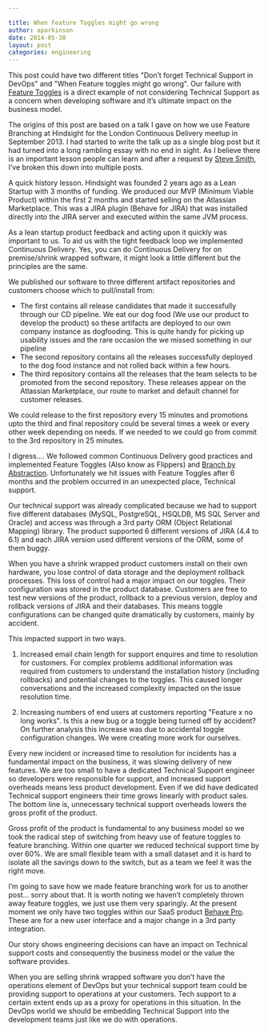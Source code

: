 ```yaml
---

title: When Feature Toggles might go wrong
author: aparkinson
date: 2014-05-30
layout: post
categories: engineering
---
```


This post could have two different titles "Don’t forget Technical Support in DevOps" and "When  Feature toggles might go wrong". Our failure with [Feature Toggles](http://martinfowler.com/bliki/FeatureToggle.html) is a direct example of not considering Technical Support as a concern when developing software and it’s ultimate impact on the business model.

The origins of this post are based on a talk I gave on how we use Feature Branching at Hindsight for the London Continuous Delivery meetup in September 2013. I had started to write the talk up as a single blog post but it had turned into a long rambling essay with no end in sight. As I believe there is an important lesson people can learn and after a request by [Steve Smith](https://twitter.com/AgileSteveSmith/statuses/464773307230089216), I’ve broken this down into multiple posts.

A quick history lesson. Hindsight was founded 2 years ago as a Lean Startup with 3 months of funding. We produced our MVP (Minimum Viable Product) within the first 2 months and started selling on the Atlassian Marketplace. This was a JIRA plugin (Behave for JIRA) that was installed directly into the JIRA server and executed within the same JVM process. 

As a lean startup product feedback and acting upon it quickly was important to us. To aid us with the tight feedback loop we implemented Continuous Delivery. Yes, you can do Continuous Delivery for on premise/shrink wrapped software, it might look a little different but the principles are the same. 

We published our software to three different artifact repositories and customers choose which to pull/install from:

* The first contains all release candidates that made it successfully through our CD pipeline. We eat our dog food (We use our product to develop the product) so these artifacts are deployed to our own company instance as dogfooding. This is quite handy for picking up usability issues and the rare occasion the we missed something in our pipeline
* The second repository contains all the releases successfully deployed to the dog food instance and not rolled back within a few hours.
* The third repository contains all the releases that the team selects to be promoted from the second repository. These releases appear on the Atlassian Marketplace, our route to market and default channel for customer releases.

We could release to the first repository every 15 minutes and promotions upto the third and final repository could be several times a week or every other week depending on needs. If we needed to we could go from commit to the 3rd repository in 25 minutes.

I digress….  We followed common Continuous Delivery good practices and implemented Feature Toggles (Also know as Flippers) and [Branch by Abstraction](http://martinfowler.com/bliki/BranchByAbstraction.html). Unfortunately we hit issues with Feature Toggles after 6 months and the problem occurred in an unexpected place, Technical support.

Our technical support was already complicated because we had to support five different databases (MySQL, PostgreSQL, HSQLDB, MS SQL Server and Oracle) and access was through a 3rd party ORM (Object Relational Mapping) library. The product supported 6 different versions of JIRA (4.4 to 6.1) and each JIRA version used different versions of the ORM, some of them buggy.

When you have a shrink wrapped product customers install on their own hardware, you lose control of data storage and the deployment rollback processes. This loss of control had a major impact on our toggles. Their configuration was stored in the product database. Customers are free to test new versions of the product, rollback to a previous version, deploy and rollback versions of JIRA and their databases. This means toggle configurations can be changed quite dramatically by customers, mainly by accident.

This impacted support in two ways.

1) Increased email chain length for support enquires and time to resolution for customers. For complex problems additional information was required from customers to understand the installation history (including rollbacks) and potential changes to the toggles. This caused longer conversations and the increased complexity impacted on the issue resolution time.

2) Increasing numbers of end users at customers reporting "Feature x no long works". Is this a new bug or a toggle being turned off by accident? On further analysis this increase was due to accidental toggle configuration changes. We were creating more work for ourselves.

Every new incident or increased time to resolution for incidents has a fundamental impact on the business, it was slowing delivery of new features. We are too small to have a dedicated Technical Support engineer so developers were responsible for support, and increased support overheads means less product development. Even if we did have dedicated Technical support engineers their time grows linearly with product sales. The bottom line is, unnecessary  technical support overheads lowers the gross profit of the product.

Gross profit of the product is fundamental to any business model so we took the radical step of switching from heavy use of feature toggles to feature branching. Within one quarter we reduced technical support time by over 60%. We are small flexible team with a small dataset and it is hard to isolate all the savings down to the switch, but as a team we feel it was the right move.

I’m going to save how we made feature branching work for us to another post… sorry about that. It is worth noting we haven’t completely thrown away feature toggles, we just use them very sparingly. At the present moment we only have two toggles within our SaaS product [Behave Pro](http://www.hindsightsoftware.com/solutions/behave-pro). These are for a new user interface and a major change in a 3rd party integration.

Our story shows engineering decisions can have an impact on Technical support costs and consequently the business model or the value the software provides.

When you are selling shrink wrapped software you don’t have the operations element of DevOps but your technical support team could be providing support to operations at your customers. Tech support to a certain extent ends up as a proxy for operations in this situation. In the DevOps world we should be embedding Technical Support into the development teams just like we do with operations.


